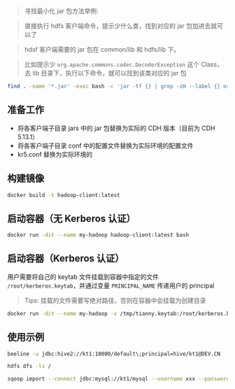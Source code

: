 > 寻找最小化 jar 包方法举例:

> 直接执行 hdfs 客户端命令，提示少什么类，找到对应的 jar 包加进去就可以了

> hdsf 客户端需要的 jar 包在 common/lib 和 hdfs/lib 下。

> 比如提示少 <code>org.apache.commons.codec.DecoderException</code> 这个 Class，去 lib 目录下，执行以下命令，就可以找到该类对应的 jar 包

```bash
find . -name '*.jar' -exec bash -c 'jar -tf {} | grep -iH --label {} org.apache.commons.codec.DecoderException' \;
```
## 准备工作

- 将各客户端子目录 jars 中的 jar 包替换为实际的 CDH 版本（目前为 CDH 5.13.1）
- 将各客户端子目录 conf 中的配置文件替换为实际环境的配置文件
- kr5.conf 替换为实际环境的

## 构建镜像

```bash
docker build -t hadoop-client:latest
```

## 启动容器（无 Kerberos 认证）

```bash
docker run -dit --name my-hadoop hadoop-client:latest bash
```

## 启动容器（Kerberos 认证）

用户需要将自己的 keytab 文件挂载到容器中指定的文件 <code>/root/kerberos.keytab</code>，并通过变量 <code>PRINCIPAL_NAME</code> 传递用户的 principal

> Tips: 挂载的文件需要写绝对路径，否则在容器中会挂载为创建目录

```bash
docker run -dit --name my-hadoop -v /tmp/tianny.keytab:/root/kerberos.keytab -e PRINCIPAL_NAME="tianny@DEV.CN" hadoop-client:latest bash
```

## 使用示例

```bash
beeline -u jdbc:hive2://kt1:10000/default\;principal=hive/kt1@DEV.CN

hdfs dfs -ls /

sqoop import --connect jdbc:mysql://kt1/mysql --username xxx --password xxx --table db --hive-import --hive-table db -m 1
```
